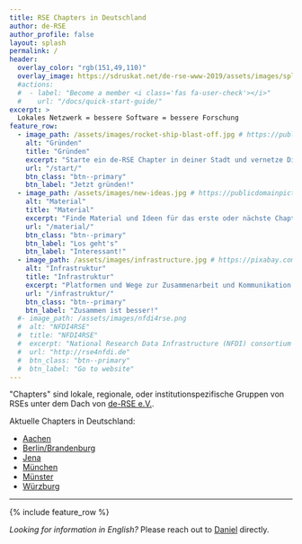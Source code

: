 ```yaml
---
title: RSE Chapters in Deutschland
author: de-RSE
author_profile: false
layout: splash
permalink: /
header:
  overlay_color: "rgb(151,49,110)"
  overlay_image: https://sdruskat.net/de-rse-www-2019/assets/images/splash-background.png
  #actions:
  #  - label: "Become a member <i class='fas fa-user-check'></i>"
  #    url: "/docs/quick-start-guide/"
excerpt: >
  Lokales Netzwerk = bessere Software = bessere Forschung
feature_row:
  - image_path: /assets/images/rocket-ship-blast-off.jpg # https://publicdomainpictures.net/en/view-image.php?image=184072&picture=rocket-ship-blast-off
    alt: "Gründen"
    title: "Gründen"
    excerpt: "Starte ein de-RSE Chapter in deiner Stadt und vernetze Dich mit anderen Softwareentwicklern in der Wissenschaft."
    url: "/start/"
    btn_class: "btn--primary"
    btn_label: "Jetzt gründen!"
  - image_path: /assets/images/new-ideas.jpg # https://publicdomainpictures.net/en/view-image.php?image=260883&picture=new-ideas
    alt: "Material"
    title: "Material"
    excerpt: "Finde Material und Ideen für das erste oder nächste Chaptertreffen."
    url: "/material/"
    btn_class: "btn--primary"
    btn_label: "Los geht's"
    btn_label: "Interessant!"
  - image_path: /assets/images/infrastructure.jpg # https://pixabay.com/illustrations/web-domain-service-website-3967926/
    alt: "Infrastruktur"
    title: "Infrastruktur"
    excerpt: "Platformen und Wege zur Zusammenarbeit und Kommunikation."
    url: "/infrastruktur/"
    btn_class: "btn--primary"
    btn_label: "Zusammen ist besser!"    
  #- image_path: /assets/images/nfdi4rse.png
  #  alt: "NFDI4RSE"
  #  title: "NFDI4RSE"
  #  excerpt: "National Research Data Infrastructure (NFDI) consortium for research software, led by the de-RSE community."
  #  url: "http://rse4nfdi.de"
  #  btn_class: "btn--primary"
  #  btn_label: "Go to website"      
---
```


"Chapters" sind lokale, regionale, oder institutionspezifische Gruppen von RSEs unter dem Dach von [de-RSE e.V.](https://www.de-rse.org/).

Aktuelle Chapters in Deutschland:

- [Aachen](./ac)
- [Berlin/Brandenburg](./berserc)
- [Jena](./jeRSE)
- [München](./muc)
- [Münster](./ms)
- [Würzburg](./wue)

------

{% include feature_row %}

_Looking for information in English?_ Please reach out to [Daniel](mailto:daniel.nuest@uni-muenster.de) directly.
